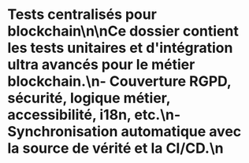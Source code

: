# Tests centralisés pour blockchain\n\nCe dossier contient les tests unitaires et d'intégration ultra avancés pour le métier blockchain.\n- Couverture RGPD, sécurité, logique métier, accessibilité, i18n, etc.\n- Synchronisation automatique avec la source de vérité et la CI/CD.\n
